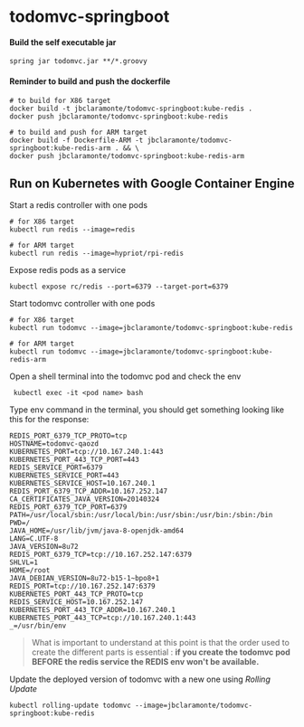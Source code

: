 # todomvc-springboot

#### Build the self executable jar
```
spring jar todomvc.jar **/*.groovy
```

#### Reminder to build and push the dockerfile

```
# to build for X86 target
docker build -t jbclaramonte/todomvc-springboot:kube-redis .
docker push jbclaramonte/todomvc-springboot:kube-redis
```

```
# to build and push for ARM target
docker build -f Dockerfile-ARM -t jbclaramonte/todomvc-springboot:kube-redis-arm . && \
docker push jbclaramonte/todomvc-springboot:kube-redis-arm
```

## Run on Kubernetes with Google Container Engine

Start a redis controller with one pods 

```
# for X86 target
kubectl run redis --image=redis

# for ARM target
kubectl run redis --image=hypriot/rpi-redis
```

Expose redis pods as a service

```
kubectl expose rc/redis --port=6379 --target-port=6379
```


Start todomvc controller with one pods

```
# for X86 target
kubectl run todomvc --image=jbclaramonte/todomvc-springboot:kube-redis
```

```
# for ARM target
kubectl run todomvc --image=jbclaramonte/todomvc-springboot:kube-redis-arm
```

Open a shell terminal into the todomvc pod and check the env
 
```
 kubectl exec -it <pod name> bash
```
 
Type env command in the terminal, you should get something looking like this for the response:
 
```
REDIS_PORT_6379_TCP_PROTO=tcp
HOSTNAME=todomvc-qaozd
KUBERNETES_PORT=tcp://10.167.240.1:443
KUBERNETES_PORT_443_TCP_PORT=443
REDIS_SERVICE_PORT=6379
KUBERNETES_SERVICE_PORT=443
KUBERNETES_SERVICE_HOST=10.167.240.1
REDIS_PORT_6379_TCP_ADDR=10.167.252.147
CA_CERTIFICATES_JAVA_VERSION=20140324
REDIS_PORT_6379_TCP_PORT=6379
PATH=/usr/local/sbin:/usr/local/bin:/usr/sbin:/usr/bin:/sbin:/bin
PWD=/
JAVA_HOME=/usr/lib/jvm/java-8-openjdk-amd64
LANG=C.UTF-8
JAVA_VERSION=8u72
REDIS_PORT_6379_TCP=tcp://10.167.252.147:6379
SHLVL=1
HOME=/root
JAVA_DEBIAN_VERSION=8u72-b15-1~bpo8+1
REDIS_PORT=tcp://10.167.252.147:6379
KUBERNETES_PORT_443_TCP_PROTO=tcp
REDIS_SERVICE_HOST=10.167.252.147
KUBERNETES_PORT_443_TCP_ADDR=10.167.240.1
KUBERNETES_PORT_443_TCP=tcp://10.167.240.1:443
_=/usr/bin/env
```

> What is important to understand at this point is that the order used to create the different parts is essential : 
> **if you create the todomvc pod BEFORE the redis service the REDIS env won't be available.**


Update the deployed version of todomvc with a new one using _Rolling Update_

```
kubectl rolling-update todomvc --image=jbclaramonte/todomvc-springboot:kube-redis
```
